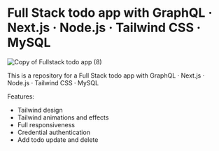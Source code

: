 # Full Stack todo app with GraphQL · Next.js · Node.js · Tailwind CSS · MySQL

![Copy of Fullstack todo app (8)](https://media.licdn.com/dms/image/D562DAQEqee2GU5Mdeg/profile-treasury-image-shrink_1920_1920/0/1684254823294?e=1685372400&v=beta&t=CS3MF-jCZlrdmYFukNXDmjd4zbSapz9O2vWt-82mWgc)


This is a repository for a Full Stack todo app with GraphQL · Next.js · Node.js · Tailwind CSS · MySQL


Features:

- Tailwind design
- Tailwind animations and effects
- Full responsiveness
- Credential authentication
- Add todo update and delete
